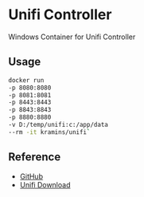 # Unifi Controller

Windows Container for Unifi Controller

## Usage
```bash
docker run 
-p 8080:8080  
-p 8081:8081 
-p 8443:8443 
-p 8843:8843 
-p 8880:8880 
-v D:/temp/unifi:c:/app/data 
--rm -it kramins/unifi`
```
## Reference
- [GitHub](https://github.com/Kramins/docker-unifi-windows)
- [Unifi Download](https://www.ubnt.com/download/unifi/)
